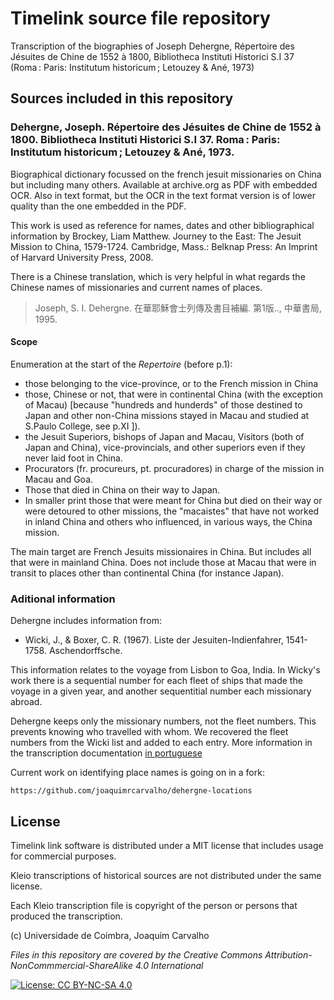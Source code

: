 # Timelink source file repository

Transcription of the biographies of Joseph Dehergne, Répertoire des Jésuites de Chine de 1552 à 1800, Bibliotheca Instituti Historici S.I 37 (Roma : Paris: Institutum historicum ; Letouzey & Ané, 1973)

## Sources included in this repository
### Dehergne, Joseph. Répertoire des Jésuites de Chine de 1552 à 1800. Bibliotheca Instituti Historici S.I 37. Roma : Paris: Institutum historicum ; Letouzey & Ané, 1973. ###

Biographical dictionary focussed on the french jesuit missionaries on China but including many others. Available at archive.org as PDF with embedded OCR. Also in text format, but the OCR in the text format version is of lower quality than the one embedded in the PDF.

This work is used as reference for names, dates and other bibliographical information by Brockey, Liam Matthew. Journey to the East: The Jesuit Mission to China, 1579-1724. Cambridge, Mass.: Belknap Press: An Imprint of Harvard University Press, 2008.

There is a Chinese translation, which is very helpful in what regards the Chinese names of missionaries and current names of places. 

> Joseph, S. I. Dehergne. 在華耶穌會士列傳及書目補編. 第1版.., 中華書局, 1995.


#### Scope ####

Enumeration at the start of the _Repertoire_ (before p.1):
* those belonging to the vice-province, or to the French mission in China
* those, Chinese or not, that were in continental China (with the exception of Macau) [because "hundreds and hunderds" of those destined to Japan and other non-China missions stayed in Macau and studied at S.Paulo College, see p.XI ]).
* the Jesuit Superiors, bishops of Japan and Macau, Visitors (both of Japan and China), vice-provincials, and other superiors even if they never laid foot in China.
* Procurators (fr. procureurs, pt. procuradores) in charge of the mission in Macau and Goa.
* Those that died in China on their way to Japan.
* In smaller print those that were meant for China but died on their way or were detoured to other missions, the "macaistes" that have not worked in inland China and others who influenced, in various ways, the China mission.

The main target are French Jesuits missionaires in China. But includes all that were in mainland China.
Does not include those at Macau that were in transit to places other than continental China (for instance Japan).

### Aditional information ###

Dehergne includes information from:

* Wicki, J., & Boxer, C. R. (1967). Liste der Jesuiten-Indienfahrer, 1541-1758. Aschendorffsche.

This information relates to the voyage from Lisbon to Goa, India. In Wicky's work there is a sequential number for each fleet of ships that made the voyage in a given
year, and another sequentitial number each missionary abroad.

Dehergne keeps only the missionary numbers, not the fleet numbers. This prevents knowing
who travelled with whom. We recovered the fleet numbers from the Wicki list and
added to each entry. More information in the 
transcription documentation [in portuguese](./extras/doc/Dehergne_transcription_format.md)


Current work on identifying place names is going
on in a fork:

    https://github.com/joaquimrcarvalho/dehergne-locations 

## License

Timelink link software is distributed under a MIT license that includes usage for commercial purposes. 

Kleio transcriptions of historical sources are not distributed under the same license. 

Each Kleio transcription file is copyright of the person or persons that produced the transcription.

(c) Universidade de Coimbra, Joaquim Carvalho

_Files in this repository are covered by the Creative Commons 
Attribution-NonCommmercial-ShareAlike 4.0 International_

[![License: CC BY-NC-SA 4.0](https://licensebuttons.net/l/by-nc-sa/4.0/80x15.png)](https://creativecommons.org/licenses/by-nc-sa/4.0/)
